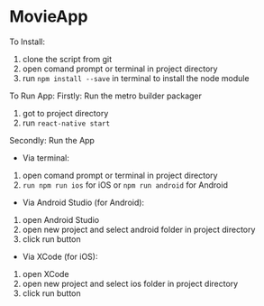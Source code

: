 # MovieApp

To Install:
1. clone the script from git
2. open comand prompt or terminal in project directory
3. run `npm install --save` in terminal to install the node module


To Run App:
Firstly: Run the metro builder packager
1. got to project directory
2. run `react-native start`

Secondly: Run the App
- Via terminal:
1. open comand prompt or terminal in project directory
2. `run npm run ios` for iOS or `npm run android` for Android

- Via Android Studio (for Android):
1. open Android Studio
2. open new project and select android folder in project directory
3. click run button

- Via XCode (for iOS):
1. open XCode
2. open new project and select ios folder in project directory
3. click run button

